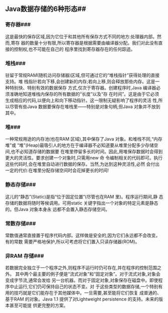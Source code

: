 ## Java数据存储的6种形态##

### 寄存器###

这是最快的保存区域,因为它位于和其他所有保存方式不同的地方:处理器内部。然而,寄存 
器的数量十分有限,所以寄存器是根据需要由编译器分配。我们对此没有直接的控制权,也不可能在自己的 
程序里找到寄存器存在的任何踪迹。 

### 堆栈###

驻留于常规RAM(随机访问存储器)区域,但可通过它的“堆栈指针”获得处理的直接支持。堆 
栈指针若向下移,会创建新的内存;若向上移,则会释放那些内存。这是一种特别快、特别有效的数据保存 
方式,仅次于寄存器。创建程序时,Java 编译器必须准确地知道堆栈内保存的所有数据的“长度”以及“存 
在时间”。这是由于它必须生成相应的代码,以便向上和向下移动指针。这一限制无疑影响了程序的灵活 
性,所以尽管有些Java 数据要保存在堆栈里——特别是对象句柄,但Java 对象并不放到其中。 


### 堆###

一种常规用途的内存池(也在RAM 区域),其中保存了Java 对象。和堆栈不同,“内存堆”或 
“堆”(Heap)最吸引人的地方在于编译器不必知道要从堆里分配多少存储空间,也不必知道存储的数据要 
在堆里停留多长的时间。因此,用堆保存数据时会得到更大的灵活性。要求创建一个对象时,只需用new 命 
令编制相关的代码即可。执行这些代码时,会在堆里自动进行数据的保存。当然,为达到这种灵活性,必然 
会付出一定的代价:在堆里分配存储空间时会花掉更长的时间! 

### 静态存储###

这儿的“静态”(Static)是指“位于固定位置”(尽管也在RAM 里)。程序运行期间,静 
态存储的数据将随时等候调用。可用static 关键字指出一个对象的特定元素是静态的。但Java 对象本身永 
远都不会置入静态存储空间。 

### 常数存储###

常数值通常直接置于程序代码内部。这样做是安全的,因为它们永远都不会改变。有的常数 
需要严格地保护,所以可考虑将它们置入只读存储器(ROM)。 

### 非RAM 存储###

若数据完全独立于一个程序之外,则程序不运行时仍可存在,并在程序的控制范围之外。 
其中两个最主要的例子便是“流式对象”和“固定对象”。对于流式对象,对象会变成字节流,通常会发给 
另一台机器。而对于固定对象,对象保存在磁盘中。即使程序中止运行,它们仍可保持自己的状态不变。对 
于这些类型的数据存储,一个特别有用的技巧就是它们能存在于其他媒体中。一旦需要,甚至能将它们恢复 
成普通的、基于RAM 的对象。Java 1.1 提供了对Lightweight persistence 的支持。未来的版本甚至可能提 
供更完整的方案。